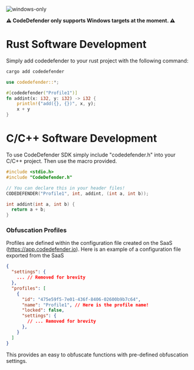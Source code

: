 ![windows-only](https://img.shields.io/badge/platform-windows-blue)

**⚠️ CodeDefender only supports Windows targets at the moment. ⚠️**

# Rust Software Development

Simply add codedefender to your rust project with the following command:

```sh
cargo add codedefender
```

```rust
use codedefender::*;

#[codedefender("Profile1")]
fn addint(x: i32, y: i32) -> i32 {
    println!("add({}, {})", x, y);
    x + y
}
```

# C/C++ Software Development

To use CodeDefender SDK simply include "codedefender.h" into your C/C++ project. Then use the macro provided. 

```c
#include <stdio.h>
#include "CodeDefender.h"

// You can declare this in your header files!
CODEDEFENDER("Profile1", int, addint, (int a, int b));

int addint(int a, int b) {
  return a + b;
}
```

### Obfuscation Profiles

Profiles are defined within the configuration file created on the SaaS (https://app.codedefender.io). Here is an example of a configuration file exported from the SaaS

```json
{
  "settings": {
    ... // Removed for brevity
  },
  "profiles": [
    {
      "id": "475e59f5-7e01-436f-8406-02600b9b7c64",
      "name": "Profile1", // Here is the profile name!
      "locked": false,
      "settings": {
        // ... Removed for brevity
      },
    }
  ]
}
```

This provides an easy to obfuscate functions with pre-defined obfuscation settings.
